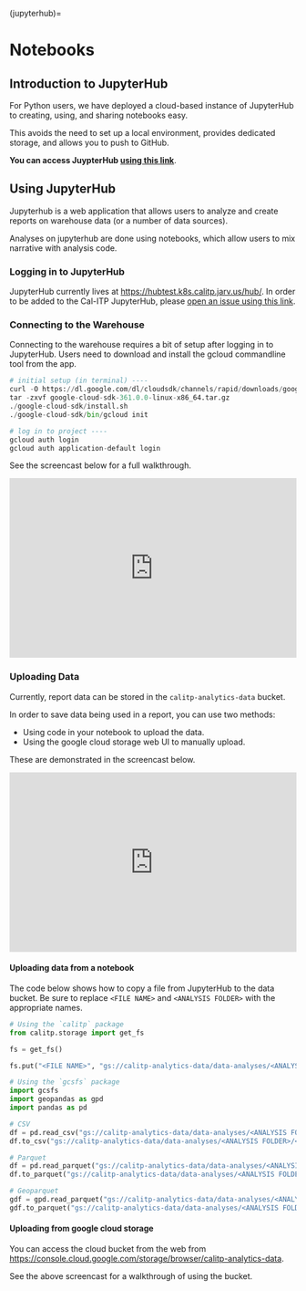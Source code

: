 (jupyterhub)=
# Notebooks
## Introduction to JupyterHub
For Python users, we have deployed a cloud-based instance of JupyterHub to creating, using, and sharing notebooks easy.

This avoids the need to set up a local environment, provides dedicated storage, and allows you to push to GitHub.

**You can access JuypterHub [using this link](https://hubtest.k8s.calitp.jarv.us/)**.

## Using JupyterHub
Jupyterhub is a web application that allows users to analyze and create reports on warehouse data (or a number of data sources).

Analyses on jupyterhub are done using notebooks, which allow users to mix narrative with analysis code.

### Logging in to JupyterHub

JupyterHub currently lives at https://hubtest.k8s.calitp.jarv.us/hub/. In order to be added to the Cal-ITP JupyterHub, please [open an issue using this link](https://github.com/cal-itp/data-infra/issues/new?assignees=charlie-costanzo&labels=new+team+member&template=new-team-member.md&title=New+Team+Member+-+%5BName%5D).

### Connecting to the Warehouse

Connecting to the warehouse requires a bit of setup after logging in to JupyterHub.
Users need to download and install the gcloud commandline tool from the app.

```python
# initial setup (in terminal) ----
curl -O https://dl.google.com/dl/cloudsdk/channels/rapid/downloads/google-cloud-sdk-361.0.0-linux-x86_64.tar.gz
tar -zxvf google-cloud-sdk-361.0.0-linux-x86_64.tar.gz
./google-cloud-sdk/install.sh
./google-cloud-sdk/bin/gcloud init

# log in to project ----
gcloud auth login
gcloud auth application-default login
```

See the screencast below for a full walkthrough.

<div style="position: relative; padding-bottom: 62.5%; height: 0;"><iframe src="https://www.loom.com/embed/6883b0bf9c8b4547a93d00bc6ba45b6d" frameborder="0" webkitallowfullscreen mozallowfullscreen allowfullscreen style="position: absolute; top: 0; left: 0; width: 100%; height: 100%;"></iframe></div>

### Uploading Data

Currently, report data can be stored in the `calitp-analytics-data` bucket.

In order to save data being used in a report, you can use two methods:

* Using code in your notebook to upload the data.
* Using the google cloud storage web UI to manually upload.

These are demonstrated in the screencast below.

<div style="position: relative; padding-bottom: 62.5%; height: 0;"><iframe src="https://www.loom.com/embed/51d22876ab6d4d35a39f18e8f6d5f11d" frameborder="0" webkitallowfullscreen mozallowfullscreen allowfullscreen style="position: absolute; top: 0; left: 0; width: 100%; height: 100%;"></iframe></div>

#### Uploading data from a notebook

The code below shows how to copy a file from JupyterHub to the data bucket.
Be sure to replace `<FILE NAME>` and `<ANALYSIS FOLDER>` with the appropriate names.

```python
# Using the `calitp` package
from calitp.storage import get_fs

fs = get_fs()

fs.put("<FILE NAME>", "gs://calitp-analytics-data/data-analyses/<ANALYSIS FOLDER>/<FILE NAME>")

# Using the `gcsfs` package
import gcsfs
import geopandas as gpd
import pandas as pd

# CSV
df = pd.read_csv("gs://calitp-analytics-data/data-analyses/<ANALYSIS FOLDER>/<FILE NAME>")
df.to_csv("gs://calitp-analytics-data/data-analyses/<ANALYSIS FOLDER>/<FILE NAME>")

# Parquet
df = pd.read_parquet("gs://calitp-analytics-data/data-analyses/<ANALYSIS FOLDER>/<FILE NAME>")
df.to_parquet("gs://calitp-analytics-data/data-analyses/<ANALYSIS FOLDER>/<FILE NAME>")

# Geoparquet
gdf = gpd.read_parquet("gs://calitp-analytics-data/data-analyses/<ANALYSIS FOLDER>/<FILE NAME>")
gdf.to_parquet("gs://calitp-analytics-data/data-analyses/<ANALYSIS FOLDER>/<FILE NAME>")
```

#### Uploading from google cloud storage

You can access the cloud bucket from the web from https://console.cloud.google.com/storage/browser/calitp-analytics-data.

See the above screencast for a walkthrough of using the bucket.
